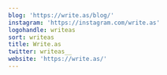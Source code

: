 ```yaml
---
blog: 'https://write.as/blog/'
instagram: 'https://instagram.com/write.as'
logohandle: writeas
sort: writeas
title: Write.as
twitter: writeas__
website: 'https://write.as/'
---
```

